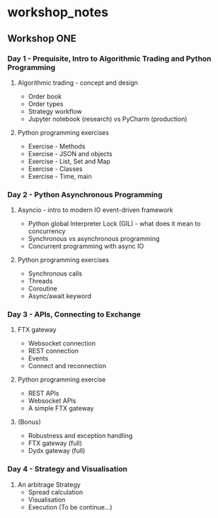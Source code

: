# workshop_notes

## Workshop ONE

### Day 1 - Prequisite, Intro to Algorithmic Trading and Python Programming
1. Algorithmic trading - concept and design 
    * Order book
    * Order types
    * Strategy workflow
    * Jupyter notebook (research) vs PyCharm (production)

2. Python programming exercises
    * Exercise - Methods
    * Exercise - JSON and objects
    * Exercise - List, Set and Map
    * Exercise - Classes
    * Exercise - Time, main

### Day 2 - Python Asynchronous Programming
1. Asyncio - intro to modern IO event-driven framework  
    * Python global Interpreter Lock (GIL) - what does it mean to concurrency
    * Synchronous vs asynchronous programming
    * Concurrent programming with async IO
    
2. Python programming exercises
    * Synchronous calls
    * Threads 
    * Coroutine
    * Async/await keyword

### Day 3 - APIs, Connecting to Exchange 
1. FTX gateway
    * Websocket connection
    * REST connection
    * Events
    * Connect and reconnection
2. Python programming exercise
    * REST APIs
    * Websocket APIs
    * A simple FTX gateway

3. (Bonus)
   * Robustness and exception handling
   * FTX gateway (full)
   * Dydx gateway (full)

### Day 4 - Strategy and Visualisation
1. An arbitrage Strategy
    * Spread calculation
    * Visualisation
    * Execution (To be continue...)
